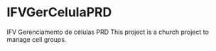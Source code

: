 # IFVGerCelulaPRD
IFV Gerenciamento de células PRD
This project is a church project to manage cell groups.

